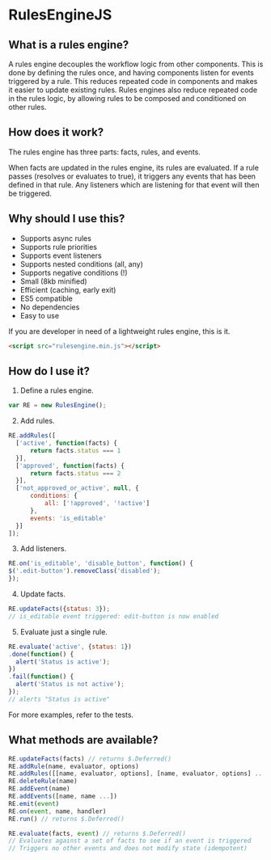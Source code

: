 # RulesEngineJS

## What is a rules engine?

A rules engine decouples the workflow logic from other components. This is done by defining the rules once, and having components listen for events triggered by a rule. This reduces repeated code in components and makes it easier to update existing rules. Rules engines also reduce repeated code in the rules logic, by allowing rules to be composed and conditioned on other rules.

## How does it work?

The rules engine has three parts: facts, rules, and events.

When facts are updated in the rules engine, its rules are evaluated. If a rule passes (resolves or evaluates to true), it triggers any events that has been defined in that rule. Any listeners which are listening for that event will then be triggered.

## Why should I use this?

- Supports async rules
- Supports rule priorities
- Supports event listeners
- Supports nested conditions (all, any)
- Supports negative conditions (!)
- Small (8kb minified)
- Efficient (caching, early exit)
- ES5 compatible
- No dependencies
- Easy to use

If you are developer in need of a lightweight rules engine, this is it.

```html
<script src="rulesengine.min.js"></script>
```

## How do I use it?

1. Define a rules engine.

  ```javascript
  var RE = new RulesEngine();
  ```

2. Add rules.

  ```javascript
  RE.addRules([
    ['active', function(facts) {
        return facts.status === 1
    }],
    ['approved', function(facts) {
        return facts.status === 2
    }],
    ['not_approved_or_active', null, {
        conditions: {
            all: ['!approved', '!active']
        },
        events: 'is_editable'
    }]
  ]);
  ```

3. Add listeners.

  ```javascript
  RE.on('is_editable', 'disable_button', function() {
  $('.edit-button').removeClass('disabled');
  });
  ```

4. Update facts.

  ```javascript
  RE.updateFacts({status: 3});
  // is_editable event triggered: edit-button is now enabled
  ```

5. Evaluate just a single rule.

```javascript
RE.evaluate('active', {status: 1})
.done(function() {
  alert('Status is active');
})
.fail(function() {
  alert('Status is not active');
});
// alerts "Status is active"
```

For more examples, refer to the tests.


## What methods are available?

```javascript
RE.updateFacts(facts) // returns $.Deferred()
RE.addRule(name, evaluator, options)
RE.addRules([[name, evaluator, options], [name, evaluator, options] ...]
RE.deleteRule(name)
RE.addEvent(name)
RE.addEvents([name, name ...])
RE.emit(event)
RE.on(event, name, handler)
RE.run() // returns $.Deferred()

RE.evaluate(facts, event) // returns $.Deferred()
// Evaluates against a set of facts to see if an event is triggered
// Triggers no other events and does not modify state (idempotent)
```
